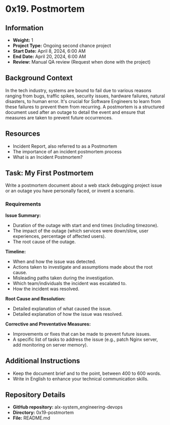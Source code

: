 # 0x19. Postmortem

## Information

- **Weight:** 1
- **Project Type:** Ongoing second chance project
- **Start Date:** April 8, 2024, 6:00 AM
- **End Date:** April 20, 2024, 6:00 AM
- **Review:** Manual QA review (Request when done with the project)

## Background Context

In the tech industry, systems are bound to fail due to various reasons ranging from bugs, traffic spikes, security issues, hardware failures, natural disasters, to human error. It's crucial for Software Engineers to learn from these failures to prevent them from recurring. A postmortem is a structured document used after an outage to detail the event and ensure that measures are taken to prevent future occurrences.

## Resources

- Incident Report, also referred to as a Postmortem
- The importance of an incident postmortem process
- What is an Incident Postmortem?

## Task: My First Postmortem

Write a postmortem document about a web stack debugging project issue or an outage you have personally faced, or invent a scenario.

### Requirements

**Issue Summary:**
- Duration of the outage with start and end times (including timezone).
- The impact of the outage (which services were down/slow, user experiences, percentage of affected users).
- The root cause of the outage.

**Timeline:**
- When and how the issue was detected.
- Actions taken to investigate and assumptions made about the root cause.
- Misleading paths taken during the investigation.
- Which team/individuals the incident was escalated to.
- How the incident was resolved.

**Root Cause and Resolution:**
- Detailed explanation of what caused the issue.
- Detailed explanation of how the issue was resolved.

**Corrective and Preventative Measures:**
- Improvements or fixes that can be made to prevent future issues.
- A specific list of tasks to address the issue (e.g., patch Nginx server, add monitoring on server memory).

## Additional Instructions

- Keep the document brief and to the point, between 400 to 600 words.
- Write in English to enhance your technical communication skills.

## Repository Details

- **GitHub repository:** alx-system_engineering-devops
- **Directory:** 0x19-postmortem
- **File:** README.md
